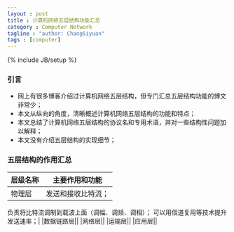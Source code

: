 ```yaml
---
layout : post
title : 计算机网络五层结构功能汇总
category : Computer Network
tagline : "author: ChangSiyuan"
tags : [computer]
---
```

{% include JB/setup %}

### 引言
- 网上有很多博客介绍过计算机网络五层结构，但专门汇总五层结构功能的博文非常少；
- 本文从纵向的角度，清晰概述计算机网络五层结构的功能和特点；
- 本文总结了计算机网络五层结构的协议名和专用术语，并对一些结构性问题加以解释；
- 本文没有介绍五层结构的实现细节；

### 五层结构的作用汇总

|层级名称|主要作用和功能|
|---|---|
|物理层|发送和接收比特流；
负责将比特流调制到载波上面（调幅、调频、调相）；
可以用信道复用等技术提升发送速率；|
|数据链路层||
|网络层||
|运输层||
|应用层||

